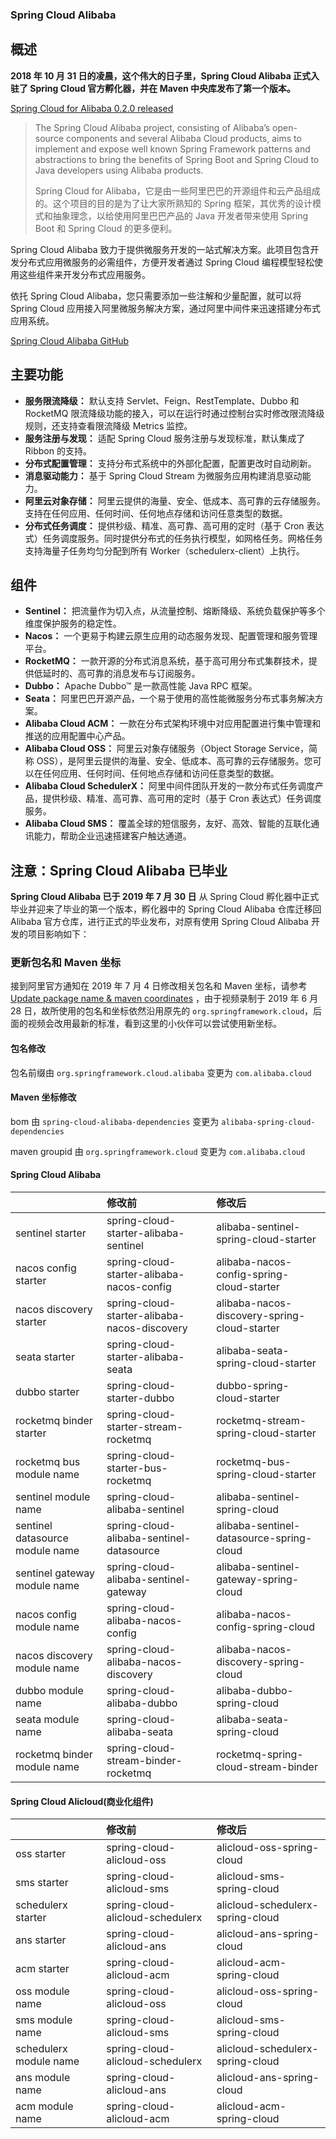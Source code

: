 ### Spring Cloud Alibaba

## 概述

**2018 年 10 月 31 日的凌晨，这个伟大的日子里，Spring Cloud Alibaba 正式入驻了 Spring Cloud 官方孵化器，并在 Maven 中央库发布了第一个版本。**

[Spring Cloud for Alibaba 0.2.0 released](http://qfdmy.com/wp-content/themes/quanbaike/go.php?url=aHR0cHM6Ly9zcHJpbmcuaW8vYmxvZy8yMDE4LzEwLzMwL3NwcmluZy1jbG91ZC1mb3ItYWxpYmFiYS0wLTItMC1yZWxlYXNlZA==)

> The Spring Cloud Alibaba project, consisting of Alibaba’s open-source components and several Alibaba Cloud products, aims to implement and expose well known Spring Framework patterns and abstractions to bring the benefits of Spring Boot and Spring Cloud to Java developers using Alibaba products.
>
> Spring Cloud for Alibaba，它是由一些阿里巴巴的开源组件和云产品组成的。这个项目的目的是为了让大家所熟知的 Spring 框架，其优秀的设计模式和抽象理念，以给使用阿里巴巴产品的 Java 开发者带来使用 Spring Boot 和 Spring Cloud 的更多便利。

Spring Cloud Alibaba 致力于提供微服务开发的一站式解决方案。此项目包含开发分布式应用微服务的必需组件，方便开发者通过 Spring Cloud 编程模型轻松使用这些组件来开发分布式应用服务。

依托 Spring Cloud Alibaba，您只需要添加一些注解和少量配置，就可以将 Spring Cloud 应用接入阿里微服务解决方案，通过阿里中间件来迅速搭建分布式应用系统。

[Spring Cloud Alibaba GitHub](http://qfdmy.com/wp-content/themes/quanbaike/go.php?url=aHR0cHM6Ly9naXRodWIuY29tL3NwcmluZy1jbG91ZC1pbmN1YmF0b3Ivc3ByaW5nLWNsb3VkLWFsaWJhYmEvYmxvYi9tYXN0ZXIvUkVBRE1FLXpoLm1k)

## 主要功能

- **服务限流降级：** 默认支持 Servlet、Feign、RestTemplate、Dubbo 和 RocketMQ 限流降级功能的接入，可以在运行时通过控制台实时修改限流降级规则，还支持查看限流降级 Metrics 监控。
- **服务注册与发现：** 适配 Spring Cloud 服务注册与发现标准，默认集成了 Ribbon 的支持。
- **分布式配置管理：** 支持分布式系统中的外部化配置，配置更改时自动刷新。
- **消息驱动能力：** 基于 Spring Cloud Stream 为微服务应用构建消息驱动能力。
- **阿里云对象存储：** 阿里云提供的海量、安全、低成本、高可靠的云存储服务。支持在任何应用、任何时间、任何地点存储和访问任意类型的数据。
- **分布式任务调度：** 提供秒级、精准、高可靠、高可用的定时（基于 Cron 表达式）任务调度服务。同时提供分布式的任务执行模型，如网格任务。网格任务支持海量子任务均匀分配到所有 Worker（schedulerx-client）上执行。

## 组件

- **Sentinel：** 把流量作为切入点，从流量控制、熔断降级、系统负载保护等多个维度保护服务的稳定性。
- **Nacos：** 一个更易于构建云原生应用的动态服务发现、配置管理和服务管理平台。
- **RocketMQ：** 一款开源的分布式消息系统，基于高可用分布式集群技术，提供低延时的、高可靠的消息发布与订阅服务。
- **Dubbo：** Apache Dubbo™ 是一款高性能 Java RPC 框架。
- **Seata：** 阿里巴巴开源产品，一个易于使用的高性能微服务分布式事务解决方案。
- **Alibaba Cloud ACM：** 一款在分布式架构环境中对应用配置进行集中管理和推送的应用配置中心产品。
- **Alibaba Cloud OSS：** 阿里云对象存储服务（Object Storage Service，简称 OSS），是阿里云提供的海量、安全、低成本、高可靠的云存储服务。您可以在任何应用、任何时间、任何地点存储和访问任意类型的数据。
- **Alibaba Cloud SchedulerX：** 阿里中间件团队开发的一款分布式任务调度产品，提供秒级、精准、高可靠、高可用的定时（基于 Cron 表达式）任务调度服务。
- **Alibaba Cloud SMS：** 覆盖全球的短信服务，友好、高效、智能的互联化通讯能力，帮助企业迅速搭建客户触达通道。

## 注意：Spring Cloud Alibaba 已毕业

**Spring Cloud Alibaba 已于 2019 年 7 月 30 日** 从 Spring Cloud 孵化器中正式毕业并迎来了毕业的第一个版本，孵化器中的 Spring Cloud Alibaba 仓库迁移回 Alibaba 官方仓库，进行正式的毕业发布，对原有使用 Spring Cloud Alibaba 开发的项目影响如下：

### 更新包名和 Maven 坐标

接到阿里官方通知在 2019 年 7 月 4 日修改相关包名和 Maven 坐标，请参考 [Update package name & maven coordinates](http://qfdmy.com/wp-content/themes/quanbaike/go.php?url=aHR0cHM6Ly9naXRodWIuY29tL2FsaWJhYmEvc3ByaW5nLWNsb3VkLWFsaWJhYmEvaXNzdWVzLzczNA==) ，由于视频录制于 2019 年 6 月 28 日，故所使用的包名和坐标依然沿用原先的 `org.springframework.cloud`，后面的视频会改用最新的标准，看到这里的小伙伴可以尝试使用新坐标。

#### 包名修改

包名前缀由 `org.springframework.cloud.alibaba` 变更为 `com.alibaba.cloud`

#### Maven 坐标修改

bom 由 `spring-cloud-alibaba-dependencies` 变更为 `alibaba-spring-cloud-dependencies`

maven groupid 由 `org.springframework.cloud` 变更为 `com.alibaba.cloud`

#### Spring Cloud Alibaba

|                                 | 修改前                                       | 修改后                                       |
| :------------------------------ | :------------------------------------------- | :------------------------------------------- |
| sentinel starter                | spring-cloud-starter-alibaba-sentinel        | alibaba-sentinel-spring-cloud-starter        |
| nacos config starter            | spring-cloud-starter-alibaba-nacos-config    | alibaba-nacos-config-spring-cloud-starter    |
| nacos discovery starter         | spring-cloud-starter-alibaba-nacos-discovery | alibaba-nacos-discovery-spring-cloud-starter |
| seata starter                   | spring-cloud-starter-alibaba-seata           | alibaba-seata-spring-cloud-starter           |
| dubbo starter                   | spring-cloud-starter-dubbo                   | dubbo-spring-cloud-starter                   |
| rocketmq binder starter         | spring-cloud-starter-stream-rocketmq         | rocketmq-stream-spring-cloud-starter         |
| rocketmq bus module name        | spring-cloud-starter-bus-rocketmq            | rocketmq-bus-spring-cloud-starter            |
| sentinel module name            | spring-cloud-alibaba-sentinel                | alibaba-sentinel-spring-cloud                |
| sentinel datasource module name | spring-cloud-alibaba-sentinel-datasource     | alibaba-sentinel-datasource-spring-cloud     |
| sentinel gateway module name    | spring-cloud-alibaba-sentinel-gateway        | alibaba-sentinel-gateway-spring-cloud        |
| nacos config module name        | spring-cloud-alibaba-nacos-config            | alibaba-nacos-config-spring-cloud            |
| nacos discovery module name     | spring-cloud-alibaba-nacos-discovery         | alibaba-nacos-discovery-spring-cloud         |
| dubbo module name               | spring-cloud-alibaba-dubbo                   | alibaba-dubbo-spring-cloud                   |
| seata module name               | spring-cloud-alibaba-seata                   | alibaba-seata-spring-cloud                   |
| rocketmq binder module name     | spring-cloud-stream-binder-rocketmq          | rocketmq-spring-cloud-stream-binder          |

#### Spring Cloud Alicloud(商业化组件)

|                        | 修改前                           | 修改后                           |
| :--------------------- | :------------------------------- | :------------------------------- |
| oss starter            | spring-cloud-alicloud-oss        | alicloud-oss-spring-cloud        |
| sms starter            | spring-cloud-alicloud-sms        | alicloud-sms-spring-cloud        |
| schedulerx starter     | spring-cloud-alicloud-schedulerx | alicloud-schedulerx-spring-cloud |
| ans starter            | spring-cloud-alicloud-ans        | alicloud-ans-spring-cloud        |
| acm starter            | spring-cloud-alicloud-acm        | alicloud-acm-spring-cloud        |
| oss module name        | spring-cloud-alicloud-oss        | alicloud-oss-spring-cloud        |
| sms module name        | spring-cloud-alicloud-sms        | alicloud-sms-spring-cloud        |
| schedulerx module name | spring-cloud-alicloud-schedulerx | alicloud-schedulerx-spring-cloud |
| ans module name        | spring-cloud-alicloud-ans        | alicloud-ans-spring-cloud        |
| acm module name        | spring-cloud-alicloud-acm        | alicloud-acm-spring-cloud        |